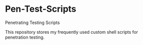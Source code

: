 # Pen-Test-Scripts
Penetrating Testing Scripts

This repository stores my frequently used custom shell scripts for penetration testing. 

